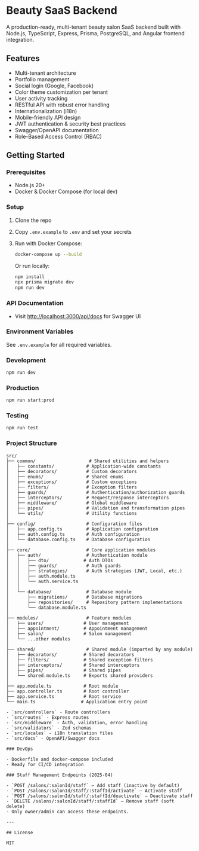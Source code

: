 # Beauty SaaS Backend

A production-ready, multi-tenant beauty salon SaaS backend built with Node.js, TypeScript, Express, Prisma, PostgreSQL, and Angular frontend integration.

## Features

- Multi-tenant architecture
- Portfolio management
- Social login (Google, Facebook)
- Color theme customization per tenant
- User activity tracking
- RESTful API with robust error handling
- Internationalization (i18n)
- Mobile-friendly API design
- JWT authentication & security best practices
- Swagger/OpenAPI documentation
- Role-Based Access Control (RBAC)

## Getting Started

### Prerequisites

- Node.js 20+
- Docker & Docker Compose (for local dev)

### Setup

1. Clone the repo
2. Copy `.env.example` to `.env` and set your secrets
3. Run with Docker Compose:

   ```sh
   docker-compose up --build
   ```

   Or run locally:

   ```sh
   npm install
   npx prisma migrate dev
   npm run dev
   ```

### API Documentation

- Visit [http://localhost:3000/api/docs](http://localhost:3000/api/docs) for Swagger UI

### Environment Variables

See `.env.example` for all required variables.

### Development

```bash
npm run dev
```

### Production

```bash
npm run start:prod
```

### Testing

```bash
npm run test
```

### Project Structure

```plaintext
src/
├── common/                    # Shared utilities and helpers
│   ├── constants/            # Application-wide constants
│   ├── decorators/           # Custom decorators
│   ├── enums/                # Shared enums
│   ├── exceptions/           # Custom exceptions
│   ├── filters/              # Exception filters
│   ├── guards/               # Authentication/authorization guards
│   ├── interceptors/         # Request/response interceptors
│   ├── middleware/           # Global middleware
│   ├── pipes/                # Validation and transformation pipes
│   └── utils/                # Utility functions
│
├── config/                   # Configuration files
│   ├── app.config.ts         # Application configuration
│   ├── auth.config.ts        # Auth configuration
│   └── database.config.ts    # Database configuration
│
├── core/                     # Core application modules
│   ├── auth/                 # Authentication module
│   │   ├── dto/             # Auth DTOs
│   │   ├── guards/           # Auth guards
│   │   ├── strategies/       # Auth strategies (JWT, Local, etc.)
│   │   ├── auth.module.ts
│   │   └── auth.service.ts
│   │
│   └── database/             # Database module
│       ├── migrations/       # Database migrations
│       ├── repositories/     # Repository pattern implementations
│       └── database.module.ts
│
├── modules/                  # Feature modules
│   ├── users/               # User management
│   ├── appointment/         # Appointment management
│   ├── salon/               # Salon management
│   └── ...other modules
│
├── shared/                   # Shared module (imported by any module)
│   ├── decorators/          # Shared decorators
│   ├── filters/             # Shared exception filters
│   ├── interceptors/        # Shared interceptors
│   ├── pipes/               # Shared pipes
│   └── shared.module.ts     # Exports shared providers
│
├── app.module.ts            # Root module
├── app.controller.ts        # Root controller
├── app.service.ts           # Root service
└── main.ts                 # Application entry point

- `src/controllers` - Route controllers
- `src/routes` - Express routes
- `src/middleware` - Auth, validation, error handling
- `src/validators` - Zod schemas
- `src/locales` - i18n translation files
- `src/docs` - OpenAPI/Swagger docs

### DevOps

- Dockerfile and docker-compose included
- Ready for CI/CD integration

### Staff Management Endpoints (2025-04)

- `POST /salons/:salonId/staff` — Add staff (inactive by default)
- `POST /salons/:salonId/staff/:staffId/activate` — Activate staff
- `POST /salons/:salonId/staff/:staffId/deactivate` — Deactivate staff
- `DELETE /salons/:salonId/staff/:staffId` — Remove staff (soft delete)
- Only owner/admin can access these endpoints.

---

## License

MIT
```
